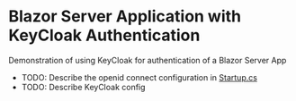 # Blazor Server Application with KeyCloak Authentication
Demonstration of using KeyCloak for authentication of a Blazor Server App

- TODO: Describe the openid connect configuration in [Startup.cs](BlazorAuthSample/Startup.cs)
- TODO: Describe KeyCloak config
